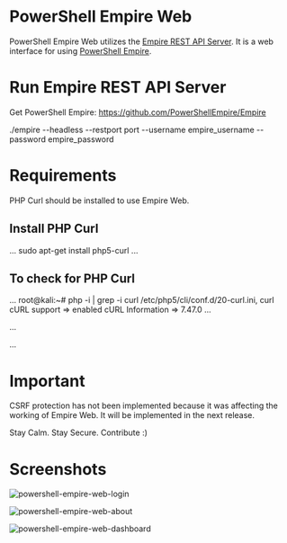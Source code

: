 # PowerShell Empire Web


PowerShell Empire Web utilizes the [Empire REST API Server](https://github.com/PowerShellEmpire/Empire/wiki/RESTful-API). It is a web interface for using [PowerShell Empire](https://github.com/PowerShellEmpire/Empire/).


# Run Empire REST API Server


Get PowerShell Empire: https://github.com/PowerShellEmpire/Empire


./empire --headless --restport port --username empire_username --password empire_password


# Requirements


PHP Curl should be installed to use Empire Web.


## Install PHP Curl

...
sudo apt-get install php5-curl
...


## To check for PHP Curl

...
root@kali:~# php -i | grep -i curl
/etc/php5/cli/conf.d/20-curl.ini,
curl
cURL support => enabled
cURL Information => 7.47.0
...

...
<?php
echo (function_exists('curl_version') ? "Curl found": "Curl not found");
?>
...


# Important


CSRF protection has not been implemented because it was affecting the working of Empire Web. It will be implemented in the next release.


Stay Calm. Stay Secure. Contribute :)


# Screenshots


![powershell-empire-web-login](https://cloud.githubusercontent.com/assets/5358495/14923483/160144b2-0e5b-11e6-95af-9dfbddd8c126.PNG)


![powershell-empire-web-about](https://cloud.githubusercontent.com/assets/5358495/14923495/244ab382-0e5b-11e6-8041-205ba35d7ac8.PNG)


![powershell-empire-web-dashboard](https://cloud.githubusercontent.com/assets/5358495/14923500/298853d6-0e5b-11e6-946e-cdf75e50c366.PNG)

